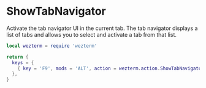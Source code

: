 # ShowTabNavigator

Activate the tab navigator UI in the current tab.  The tab
navigator displays a list of tabs and allows you to select
and activate a tab from that list.

```lua
local wezterm = require 'wezterm'

return {
  keys = {
    { key = 'F9', mods = 'ALT', action = wezterm.action.ShowTabNavigator },
  },
}
```


